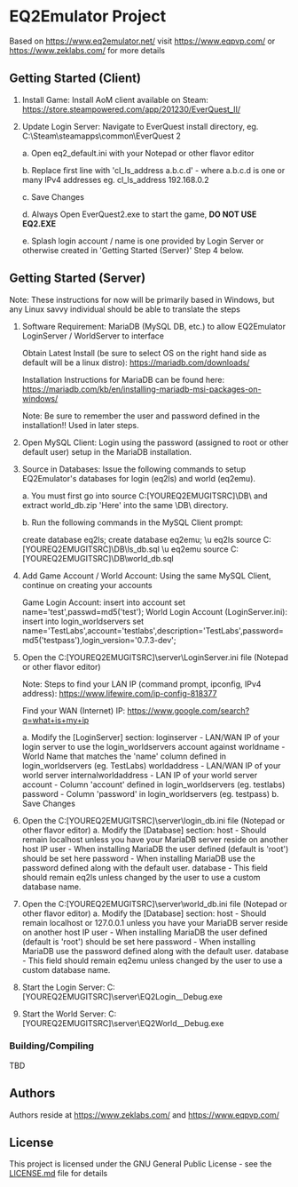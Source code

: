 # EQ2Emulator Project

Based on https://www.eq2emulator.net/ visit https://www.eqpvp.com/ or https://www.zeklabs.com/ for more details

## Getting Started (Client)

1. Install Game: Install AoM client available on Steam: https://store.steampowered.com/app/201230/EverQuest_II/

2. Update Login Server: Navigate to EverQuest install directory, eg. C:\Steam\steamapps\common\EverQuest 2

   a. Open eq2_default.ini with your Notepad or other flavor editor

   b. Replace first line with 'cl_ls_address a.b.c.d' - where a.b.c.d is one or many IPv4 addresses
      eg. cl_ls_address 192.168.0.2

   c. Save Changes

   d. Always Open EverQuest2.exe to start the game, **DO NOT USE EQ2.EXE**

   e. Splash login account / name is one provided by Login Server or otherwise created in 'Getting Started (Server)' Step 4 below.

## Getting Started (Server)

Note: These instructions for now will be primarily based in Windows, but any Linux savvy individual should be able to translate the steps

1. Software Requirement: MariaDB (MySQL DB, etc.) to allow EQ2Emulator LoginServer / WorldServer to interface

    Obtain Latest Install (be sure to select OS on the right hand side as default will be a linux distro): https://mariadb.com/downloads/

    Installation Instructions for MariaDB can be found here: https://mariadb.com/kb/en/installing-mariadb-msi-packages-on-windows/

    Note: Be sure to remember the user and password defined in the installation!!  Used in later steps.

2. Open MySQL Client: Login using the password (assigned to root or other default user) setup in the MariaDB installation.

3. Source in Databases: Issue the following commands to setup EQ2Emulator's databases for login (eq2ls) and world (eq2emu).

   a. You must first go into source C:\[YOUREQ2EMUGITSRC]\DB\ and extract world_db.zip 'Here' into the same \DB\ directory.

   b. Run the following commands in the MySQL Client prompt:

      create database eq2ls;
      create database eq2emu;
      \u eq2ls
      source C:\[YOUREQ2EMUGITSRC]\DB\ls_db.sql
      \u eq2emu
      source C:\[YOUREQ2EMUGITSRC]\DB\world_db.sql

4. Add Game Account / World Account: Using the same MySQL Client, continue on creating your accounts

    Game Login Account:
    insert into account set name='test',passwd=md5('test');
    World Login Account (LoginServer.ini):
    insert into login_worldservers set name='TestLabs',account='testlabs',description='TestLabs',password=md5('testpass'),login_version='0.7.3-dev';

5. Open the C:\[YOUREQ2EMUGITSRC]\server\LoginServer.ini file (Notepad or other flavor editor)

   Note: Steps to find your LAN IP (command prompt, ipconfig, IPv4 address): https://www.lifewire.com/ip-config-818377

   Find your WAN (Internet) IP: https://www.google.com/search?q=what+is+my+ip

   a. Modify the [LoginServer] section:
      loginserver - LAN/WAN IP of your login server to use the login_worldservers account against
	  worldname - World Name that matches the 'name' column defined in login_worldservers (eg. TestLabs)
	  worldaddress - LAN/WAN IP of your world server
	  internalworldaddress - LAN IP of your world server
	  account - Column 'account' defined in login_worldservers (eg. testlabs)
	  password - Column 'password' in login_worldservers (eg. testpass)
   b. Save Changes
   
6. Open the C:\[YOUREQ2EMUGITSRC]\server\login_db.ini file (Notepad or other flavor editor)
   a. Modify the [Database] section:
      host - Should remain localhost unless you have your MariaDB server reside on another host IP
	  user - When installing MariaDB the user defined (default is 'root') should be set here
	  password - When installing MariaDB use the password defined along with the default user.
	  database - This field should remain eq2ls unless changed by the user to use a custom database name.

7. Open the C:\[YOUREQ2EMUGITSRC]\server\world_db.ini file (Notepad or other flavor editor)
   a. Modify the [Database] section:
      host - Should remain localhost or 127.0.0.1 unless you have your MariaDB server reside on another host IP
	  user - When installing MariaDB the user defined (default is 'root') should be set here
	  password - When installing MariaDB use the password defined along with the default user.
	  database - This field should remain eq2emu unless changed by the user to use a custom database name.

8. Start the Login Server: C:\[YOUREQ2EMUGITSRC]\server\EQ2Login__Debug.exe

9. Start the World Server: C:\[YOUREQ2EMUGITSRC]\server\EQ2World__Debug.exe

### Building/Compiling

TBD

## Authors

Authors reside at https://www.zeklabs.com/ and https://www.eqpvp.com/

## License

This project is licensed under the GNU General Public License - see the [LICENSE.md](LICENSE.md) file for details
